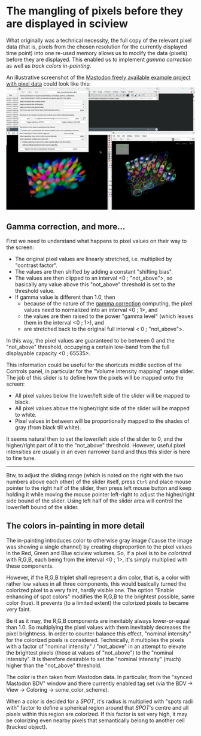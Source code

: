 # The mangling of pixels before they are displayed in sciview

What originally was a technical necessity, the full copy of the relevant pixel data (that is, pixels
from the chosen resolution for the currently displayed time point) into one re-used memory
allows us to modify the data (pixels) before they are displayed.
This enabled us to implement *gamma correction* as well as *track colors in-painting*.

An illustrative screenshot of the [Mastodon freely available example project with pixel data](https://github.com/mastodon-sc/mastodon-example-data)
could look like this:
![A screenshot of the Mastodon public demo data shown with this project](example_data.png)

## Gamma correction, and more...
First we need to understand what happens to pixel values on their way to the screen:

- The original pixel values are linearly stretched, i.e. multiplied by "contrast factor".
- The values are then shifted by adding a constant "shifting bias".
- The values are then clipped to an interval <0 ; "not_above">,
  so basically any value above this "not_above" threshold is set to the threshold value.
- If gamma value is different than 1.0, then
  - because of the nature of the [gamma correction](https://en.wikipedia.org/wiki/Gamma_correction) computing,
    the pixel values need to normalized into an interval <0 ; 1>, and
  - the values are then raised to the power "gamma level" (which leaves them in the interval <0 ; 1>), and
  - are stretched back to the original full interval < 0 ; "not_above">.

In this way, the pixel values are guaranteed to be between 0 and the "not_above" threshold,
occupying a certain low-band from the full displayable capacity <0 ; 65535>.

This information could be useful for the shortcuts middle section of the Controls panel,
in particular for the "Volume intensity mapping" range slider. The job of this slider is to
define how the pixels will be mapped onto the screen:

- All pixel values below the lower/left side of the slider will be mapped to black.
- All pixel values above the higher/right side of the slider will be mapped to white.
- Pixel values in between will be proportionally mapped to the shades of gray (from black till white).

It seems natural then to set the lower/left side of the slider to 0, and the higher/right part
of it to the "not_above" threshold. However, useful pixel intensities are usually in an even
narrower band and thus this slider is here to fine tune.

---

Btw, to adjust the sliding range (which is noted on the right with the two numbers above each other)
of the slider itself, press `Ctrl` and place mouse pointer to the right half of the slider, then press
left mouse button and keep holding it while moving the mouse pointer left-right to adjust the higher/right
side bound of the slider. Using left half of the slider area will control the lower/left bound of the slider.

## The colors in-painting in more detail
The in-painting introduces color to otherwise gray image ('cause the image was showing a single channel) by
creating disproportion to the pixel values in the Red, Green and Blue sciview volumes. So, if a pixel is to be
*colorized* with R,G,B, each being from the interval <0 ; 1>, it's simply multiplied with these components.

However, if the R,G,B triplet shall represent a dim color, that is, a color with rather low values in all three
components, this would basically turned the colorized pixel to a very faint, hardly visible one.
The option "Enable enhancing of spot colors" modifies the R,G,B to the brightest possible, same color (hue).
It prevents (to a limited extent) the colorized pixels to became very faint.

Be it as it may, the R,G,B components are inevitably always lower-or-equal than 1.0.
So multiplying the pixel values with them inevitably decreases the pixel brightness.
In order to counter balance this effect, "nominal intensity" for the colorized pixels is considered.
Technically, it multiplies the pixels with a factor of "nominal intensity" / "not_above" in an attempt
to elevate the brightest pixels (those at values of "not_above") to the "nominal intensity".
It is therefore desirable to set the "nominal intensity" (much) higher than the "not_above" threshold.

The color is then taken from Mastodon data. In particular, from the "synced Mastodon BDV" window and there
currently enabled tag set (via the BDV -> View -> Coloring -> some_color_scheme).

When a color is decided for a *SPOT*, it's radius is multiplied with "spots radii with" factor to define
a spherical region around that *SPOT*'s centre and all pixels within this region are colorized.
If this factor is set very high, it may be colorizing even nearby pixels that semantically belong to another cell (tracked object).
